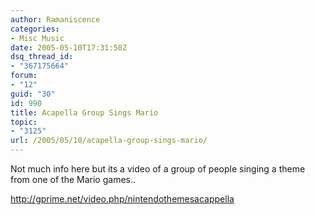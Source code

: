 ```yaml
---
author: Ramaniscence
categories:
- Misc Music
date: 2005-05-10T17:31:50Z
dsq_thread_id:
- "367175664"
forum:
- "12"
guid: "30"
id: 990
title: Acapella Group Sings Mario
topic:
- "3125"
url: /2005/05/10/acapella-group-sings-mario/
---
```


Not much info here but its a video of a group of people singing a theme from one of the Mario games..

<a target="_self" href="http://gprime.net/video.php/nintendothemesacappella">http://gprime.net/video.php/nintendothemesacappella</a>